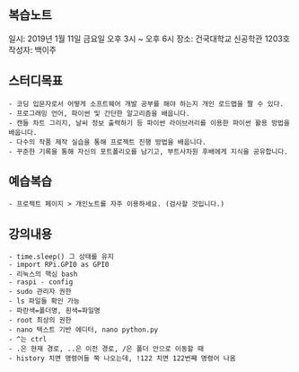 ## 복습노트

일시: 2019년 1월 11일 금요일 오후 3시 ~ 오후 6시
장소: 건국대학교 신공학관 1203호
작성자: 백이주

## 스터디목표
    - 코딩 입문자로서 어떻게 소프트웨어 개발 공부를 해야 하는지 개인 로드맵을 짤 수 있다.
    - 프로그래밍 언어, 파이썬 및 간단한 알고리즘을 배웁니다.
    - 캔들 차트 그리지, 날씨 정보 출력하기 등 파이썬 라이브러리를 이용한 파이썬 활용 방법을 배웁니다.
    - 다수의 작품 제작 실습을 통해 프로젝트 진행 방법을 배웁니다.
    - 꾸준한 기록을 통해 자신의 포트폴리오를 남기고, 부트사차원 후배에게 지식을 공유합니다.

## 예습복습
    - 프로젝트 페이지 > 개인노트를 자주 이용하세요. (검사할 것입니다.)

## 강의내용
    
    - time.sleep() 그 상태를 유지
    - import RPi.GPI0 as GPI0
    - 리눅스의 핵심 bash
    - raspi - config
    - sudo 관리자 권한
    - ls 파일들 확인 가능
    - 파란색=폴더명, 흰색=파일명
    - root 최상의 권한
    - nano 텍스트 기반 에디터, nano python.py
    - ^는 ctrl
    - .은 현재 경로, ..은 이전 경로, /은 폴더 안으로 이동할 때
    - history 치면 명령어들 쭉 나오는데, !122 치면 122번째 명령어 나옴
